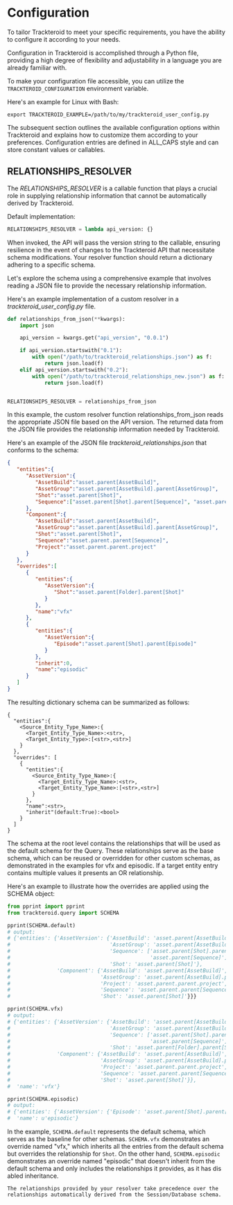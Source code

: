 # Configuration

To tailor Trackteroid to meet your specific requirements, you have the ability to configure it according to your needs.

Configuration in Trackteroid is accomplished through a Python file, providing a high degree of flexibility and adjustability in a language you are already familiar with.

To make your configuration file accessible, you can utilize the `TRACKTEROID_CONFIGURATION` environment variable.

Here's an example for Linux with Bash:
```shell
export TRACKTEROID_EXAMPLE=/path/to/my/trackteroid_user_config.py
```

The subsequent section outlines the available configuration options within Trackteroid and explains how to customize them according to your preferences.
Configuration entries are defined in ALL_CAPS style and can store constant values or callables.

## RELATIONSHIPS_RESOLVER

The _RELATIONSHIPS_RESOLVER_ is a callable function that plays a crucial role in supplying relationship information that cannot be automatically derived by Trackteroid.

Default implementation:
```python
RELATIONSHIPS_RESOLVER = lambda api_version: {}
```

When invoked, the API will pass the version string to the callable, ensuring resilience in the event of changes to the Trackteroid API that necessitate schema modifications. Your resolver function should return a dictionary adhering to a specific schema.

Let's explore the schema using a comprehensive example that involves reading a JSON file to provide the necessary relationship information.

Here's an example implementation of a custom resolver in a _trackteroid_user_config.py_ file.

```python
def relationships_from_json(**kwargs):
    import json

    api_version = kwargs.get("api_version", "0.0.1")

    if api_version.startswith("0.1"):
        with open("/path/to/trackteroid_relationships.json") as f:
            return json.load(f)
    elif api_version.startswith("0.2"):
        with open("/path/to/trackteroid_relationships_new.json") as f:
            return json.load(f)


RELATIONSHIPS_RESOLVER = relationships_from_json
```
In this example, the custom resolver function relationships_from_json reads the appropriate JSON file based on the API version. The returned data from the JSON file provides the relationship information needed by Trackteroid.

Here's an example of the JSON file _trackteroid_relationships.json_ that conforms to the schema:

```json
{
   "entities":{
      "AssetVersion":{
         "AssetBuild":"asset.parent[AssetBuild]",
         "AssetGroup":"asset.parent[AssetBuild].parent[AssetGroup]",
         "Shot":"asset.parent[Shot]",
         "Sequence":["asset.parent[Shot].parent[Sequence]", "asset.parent[Sequence]"]
      },
      "Component":{
         "AssetBuild":"asset.parent[AssetBuild]",
         "AssetGroup":"asset.parent[AssetBuild].parent[AssetGroup]",
         "Shot":"asset.parent[Shot]",
         "Sequence":"asset.parent.parent[Sequence]",
         "Project":"asset.parent.parent.project"
      }
   },
   "overrides":[
      {
         "entities":{
            "AssetVersion":{
               "Shot":"asset.parent[Folder].parent[Shot]"
            }
         },
         "name":"vfx"
      },
      {
         "entities":{
            "AssetVersion":{
               "Episode":"asset.parent[Shot].parent[Episode]"
            }
         },
         "inherit":0,
         "name":"episodic"
      }
   ]
}
```

The resulting dictionary schema can be summarized as follows:

```
{
  "entities":{
    <Source_Entity_Type_Name>:{
      <Target_Entity_Type_Name>:<str>,
      <Target_Entity_Type>:[<str>,<str>]
    }
  },
  "overrides": [
    {
      "entities":{
        <Source_Entity_Type_Name>:{
          <Target_Entity_Type_Name>:<str>,
          <Target_Entity_Type_Name>:[<str>,<str>]
        }
      },
      "name":<str>,
      "inherit"(default:True):<bool>
    }
  ]
}
```

The schema at the root level contains the relationships that will be used as the default schema for the Query. These relationships serve as the base schema, which can be reused or overridden for other custom schemas, as demonstrated in the examples for vfx and episodic.
If a target entity entry contains multiple values it presents an OR relationship.

Here's an example to illustrate how the overrides are applied using the SCHEMA object:
```python
from pprint import pprint
from trackteroid.query import SCHEMA

pprint(SCHEMA.default)
# output: 
# {'entities': {'AssetVersion': {'AssetBuild': 'asset.parent[AssetBuild]',
#                                'AssetGroup': 'asset.parent[AssetBuild].parent[AssetGroup]',
#                                'Sequence': ['asset.parent[Shot].parent[Sequence]',
#                                             'asset.parent[Sequence]'],
#                                'Shot': 'asset.parent[Shot]'},
#               'Component': {'AssetBuild': 'asset.parent[AssetBuild]',
#                             'AssetGroup': 'asset.parent[AssetBuild].parent[AssetGroup]',
#                             'Project': 'asset.parent.parent.project',
#                             'Sequence': 'asset.parent.parent[Sequence]',
#                             'Shot': 'asset.parent[Shot]'}}}

pprint(SCHEMA.vfx)
# output: 
# {'entities': {'AssetVersion': {'AssetBuild': 'asset.parent[AssetBuild]',
#                                'AssetGroup': 'asset.parent[AssetBuild].parent[AssetGroup]',
#                                'Sequence': ['asset.parent[Shot].parent[Sequence]',
#                                             'asset.parent[Sequence]'],
#                                'Shot': 'asset.parent[Folder].parent[Shot]'},
#               'Component': {'AssetBuild': 'asset.parent[AssetBuild]',
#                             'AssetGroup': 'asset.parent[AssetBuild].parent[AssetGroup]',
#                             'Project': 'asset.parent.parent.project',
#                             'Sequence': 'asset.parent.parent[Sequence]',
#                             'Shot': 'asset.parent[Shot]'}},
#  'name': 'vfx'}

pprint(SCHEMA.episodic)
# output:
# {'entities': {'AssetVersion': {'Episode': 'asset.parent[Shot].parent[Episode]'}},
#  'name': u'episodic'}
```

In the example, `SCHEMA.default` represents the default schema, which serves as the baseline for other schemas. `SCHEMA.vfx` demonstrates an override named "vfx," which inherits all the entries from the default schema but overrides the relationship for `Shot`. On the other hand, `SCHEMA.episodic` demonstrates an override named "episodic" that doesn't inherit from the default schema and only includes the relationships it provides, as it has dis abled inheritance. 
```{warning}
The relationships provided by your resolver take precedence over the relationships automatically derived from the Session/Database schema.
```
